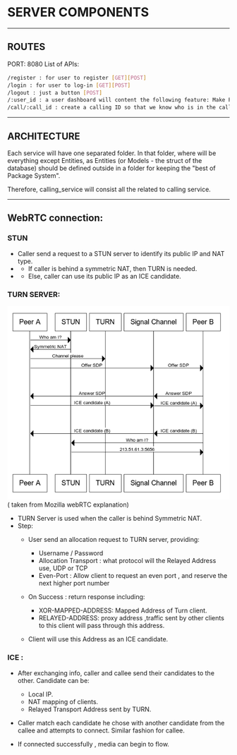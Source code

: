 # SERVER COMPONENTS

---

## ROUTES

PORT: 8080
List of APIs:

```sh
/register : for user to register [GET][POST]
/login : for user to log-in [GET][POST]
/logout : just a button [POST]
/:user_id : a user dashboard will content the following feature: Make Friend, Call Your Friend, Call a Stranger [GET]
/call/:call_id : create a calling ID so that we know who is in the call. [POST]
```

---

## ARCHITECTURE

Each service will have one separated folder. In that folder, where will be everything except Entities, as Entities (or Models - the struct of the database) should be defined outside in a folder for keeping the "best of Package System".

Therefore, calling_service will consist all the related to calling service.

---

## WebRTC connection:

### STUN 
- Caller send a request to a STUN server to identify its public IP and NAT type.
- - If caller is behind a symmetric NAT, then TURN is needed.
- - Else, caller can use its public IP as an ICE candidate.

### TURN SERVER:
![Img](/webrtc-complete-diagram.png) 
( taken from Mozilla  webRTC explanation)
- TURN Server is used when the caller is behind Symmetric NAT.
- Step:
  - User send an allocation request to TURN server, providing:
    - Username / Password
    - Allocation Transport : what protocol will the Relayed Address use, UDP or TCP
    - Even-Port : Allow client to request an even port , and reserve the next higher port number

  - On Success : return response including:
    - XOR-MAPPED-ADDRESS: Mapped Address of Turn client.
    - RELAYED-ADDRESS: proxy address ,traffic sent by other clients to this client will pass through this address.
  - Client will use this Address as an ICE candidate.

### ICE :
- After exchanging info, caller and callee send their candidates to the other. Candidate can be:
  - Local IP.
  - NAT mapping of clients. 
  - Relayed Transport Address sent by TURN.

- Caller match each candidate he chose with another candidate from the callee and attempts to connect. Similar fashion for callee.
- If connected successfully , media can begin to flow.
